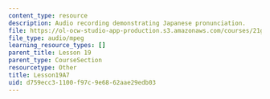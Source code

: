 ```yaml
---
content_type: resource
description: Audio recording demonstrating Japanese pronunciation.
file: https://ol-ocw-studio-app-production.s3.amazonaws.com/courses/21g-504-japanese-iv-spring-2009/d759ecc31100f97c9e6862aae29edb03_Lesson19A7.mp3
file_type: audio/mpeg
learning_resource_types: []
parent_title: Lesson 19
parent_type: CourseSection
resourcetype: Other
title: Lesson19A7
uid: d759ecc3-1100-f97c-9e68-62aae29edb03
---
```

